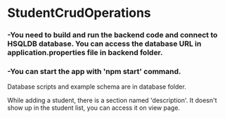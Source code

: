 # StudentCrudOperations

### -You need to build and run the backend code and connect to HSQLDB database. You can access the database URL in application.properties file in backend folder.

### -You can start the app with 'npm start' command.

Database scripts and example schema are in database folder.

While adding a student, there is a section named 'description'. It doesn't show up in the student list, you can access it on view page. 
